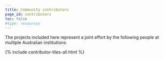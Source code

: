 ```yaml
---
title: Community contributors
page_id: contributors
toc: false
#type: resources
---
```


The projects included here represent a joint effort by the following people at multiple Australian institutions: 

{% include contributor-tiles-all.html %}

